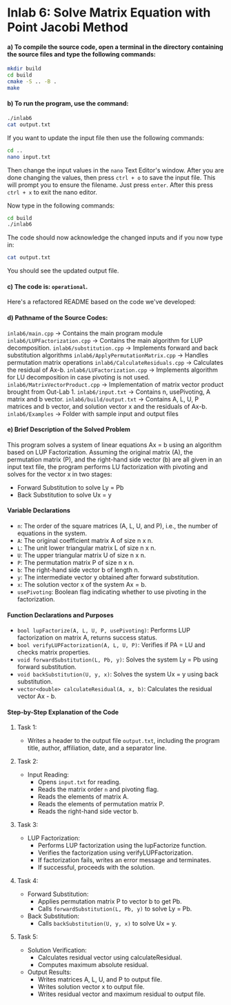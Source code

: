 # Inlab 6: Solve Matrix Equation with Point Jacobi Method

#### a) To compile the source code, open a terminal in the directory containing the source files and type the following commands:
```bash
mkdir build
cd build
cmake -S .. -B .
make
```

#### b) To run the program, use the command:
```bash
./inlab6
cat output.txt
```
If you want to update the input file then use the following commands:
```bash
cd ..
nano input.txt
```
Then change the input values in the `nano` Text Editor's window.
After you are done changing the values, then press `ctrl + o` to save the input file.
This will prompt you to ensure the filename. Just press `enter`.
After this press `ctrl + x` to exit the nano editor.

Now type in the following commands:
```bash
cd build
./inlab6
```
The code should now acknowledge the changed inputs and if you now type in:
```bash
cat output.txt
```
You should see the updated output file.

#### c) The code is: `operational`.

Here's a refactored README based on the code we've developed:

#### d) Pathname of the Source Codes:
`inlab6/main.cpp` -> Contains the main program module
`inlab6/LUPFactorization.cpp` -> Contains the main algorithm for LUP decomposition.
`inlab6/substitution.cpp` -> Implements forward and back substitution algorithms
`inlab6/ApplyPermutationMatrix.cpp` -> Handles permutation matrix operations
`inlab6/CalculateResiduals.cpp` -> Calculates the residual of Ax-b.
`inlab6/LUFactorization.cpp` -> Implements algorithm for LU decomposition in case pivoting is not used.
`inlab6/MatrixVectorProduct.cpp` -> Implementation of matrix vector product brought from Out-Lab 1.
`inlab6/input.txt` -> Contains n, usePivoting, A matrix and b vector.
`inlab6/build/output.txt` -> Contains A, L, U, P matrices and b vector, and solution vector x and the residuals of Ax-b.
`inlab6/Examples` -> Folder with sample input and output files

#### e) Brief Description of the Solved Problem
This program solves a system of linear equations Ax = b using an algorithm based on LUP Factorization.
Assuming the original matrix (A), the permutation matrix (P), and the right-hand side vector (b) are all given
in an input text file, the program performs LU factorization with pivoting and solves for the vector x in two stages:
- Forward Substitution to solve Ly = Pb
- Back Substitution to solve Ux = y

#### Variable Declarations

- `n`: The order of the square matrices (A, L, U, and P), i.e., the number of equations in the system.
- `A`: The original coefficient matrix A of size n x n.
- `L`: The unit lower triangular matrix L of size n x n.
- `U`: The upper triangular matrix U of size n x n.
- `P`: The permutation matrix P of size n x n.
- `b`: The right-hand side vector b of length n.
- `y`: The intermediate vector y obtained after forward substitution.
- `x`: The solution vector x of the system Ax = b.
- `usePivoting`: Boolean flag indicating whether to use pivoting in the factorization.

#### Function Declarations and Purposes

- `bool lupFactorize(A, L, U, P, usePivoting)`: Performs LUP factorization on matrix A, returns success status.
- `bool verifyLUPFactorization(A, L, U, P)`: Verifies if PA = LU and checks matrix properties.
- `void forwardSubstitution(L, Pb, y)`: Solves the system Ly = Pb using forward substitution.
- `void backSubstitution(U, y, x)`: Solves the system Ux = y using back substitution.
- `vector<double> calculateResidual(A, x, b)`: Calculates the residual vector Ax - b.

#### Step-by-Step Explanation of the Code

1. Task 1:
    - Writes a header to the output file `output.txt`, including the program title, author, affiliation, date, and a separator line.

2. Task 2:
    - Input Reading:
        - Opens `input.txt` for reading.
        - Reads the matrix order `n` and pivoting flag.
        - Reads the elements of matrix A.
        - Reads the elements of permutation matrix P.
        - Reads the right-hand side vector b.

3. Task 3:
    - LUP Factorization:
        - Performs LUP factorization using the lupFactorize function.
        - Verifies the factorization using verifyLUPFactorization.
        - If factorization fails, writes an error message and terminates.
        - If successful, proceeds with the solution.

4. Task 4:
    - Forward Substitution:
        - Applies permutation matrix P to vector b to get Pb.
        - Calls `forwardSubstitution(L, Pb, y)` to solve Ly = Pb.
    - Back Substitution:
        - Calls `backSubstitution(U, y, x)` to solve Ux = y.

5. Task 5:
    - Solution Verification:
        - Calculates residual vector using calculateResidual.
        - Computes maximum absolute residual.
    - Output Results:
        - Writes matrices A, L, U, and P to output file.
        - Writes solution vector x to output file.
        - Writes residual vector and maximum residual to output file.
